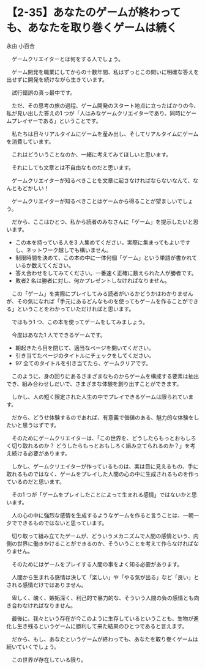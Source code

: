# 【2-35】あなたのゲームが終わっても、あなたを取り巻くゲームは続く

<div class="author">永由 小百合</div>

　ゲームクリエイターとは何をする人でしょう。

　ゲーム開発を職業にしてからの十数年間、私はずっとこの問いに明確な答えを出せずに開発を続けながら生きています。

　試行錯誤の真っ最中です。

　ただ、その思考の旅の過程、ゲーム開発のスタート地点に立ったばかりの今、私が見い出した答えの1 つが「人はみなゲームクリエイターであり、同時にゲームプレイヤーである」ということです。

　私たちは日々リアルタイムにゲームを産み出し、そしてリアルタイムにゲームを消費しています。

　これはどういうことなのか、一緒に考えてみてほしいと思います。

　それにしても文章とは不自由なものだと思います。

　ゲームクリエイターが知るべきことを文章に起さなければならないなんて、なんともどかしい！

　ゲームクリエイターが知るべきことはゲームから得ることが望ましいでしょう。

　だから、ここはひとつ、私から読者のみなさんに「ゲーム」を提示したいと思います。

* この本を持っている人を3 人集めてください。実際に集まってもよいですし、ネットワーク越しでも構いません。
* 制限時間を決めて、この本の中に一体何個「ゲーム」という単語が書かれているか数えてください。
* 答え合わせをしてみてください。一番速く正確に数えられた人が勝者です。
* 敗者2 名は勝者に対し、何かプレゼントしなければなりません。


　この「ゲーム」を実際にプレイしてみる読者がいるかどうかはわかりませんが、その気になれば「手元にあるどんなものを使ってもゲームを作ることができる」ということをわかっていただければと思います。

　ではもう1 つ、この本を使ってゲームをしてみましょう。

　今度はあなた1 人でできるゲームです。

* 朝起きたら目を閉じて、適当なページを開いてください。
* 引き当てたページのタイトルにチェックをしてください。
* 97 全てのタイトルを引き当てたら、ゲームクリアです。


　このように、身の回りにあるさまざまなものからゲームを構成する要素は抽出でき、組み合わせしだいで、さまざまな体験を創り出すことができます。

　しかし、人の短く限定された人生の中でプレイできるゲームは限られています。

　だから、どうせ体験するのであれば、有意義で価値のある、魅力的な体験をしたいと思うはずです。

　そのためにゲームクリエイターは、「この世界を、どうしたらもっとおもしろく切り取れるのか？ どうしたらもっとおもしろく組み立てられるのか？」を考え続ける必要があります。

　しかし、ゲームクリエイターが作っているものは、実は目に見えるもの、手に取れるものではなく、ゲームをプレイした人間の心の中に生成されるものを作っているのだと思います。

　その1 つが「ゲームをプレイしたことによって生まれる感情」ではないかと思います。

　人の心の中に強烈な感情を生成するようなゲームを作ると言うことは、一朝一夕でできるものではないと思っています。

　切り取って組み立てたゲームが、どういうメカニズムで人間の感情という、内側の世界に働きかけることができるのか、そういうことを考えて作らなければなりません。

　そのためにはゲームをプレイする人間の事をよく知る必要があります。

　人間から生まれる感情は決して「楽しい」や「やる気が出る」など「良い」とされる感情だけではありません。

　卑しく、醜く、嫉妬深く、利己的で暴力的な、そういう人間の負の感情とも向き合わなければなりません。

　最後に、我々という存在が今このように生存しているということも、生物が進化し生き残るというゲームに勝利して来た結果のひとつであると言えます。

　だから、もし、あなたというゲームが終わっても、あなたを取り巻くゲームは続いていくでしょう。

　この世界が存在している限り。
